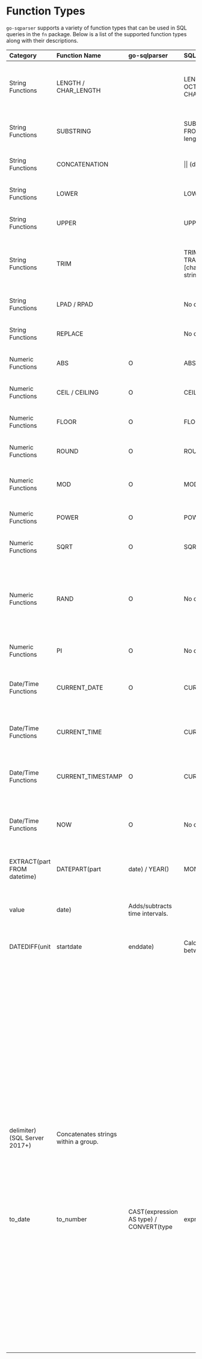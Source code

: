 # Function Types

`go-sqparser` supports a variety of function types that can be used in SQL queries in the `fn` package. Below is a list of the supported function types along with their descriptions.

<table>
<colgroup>
<col style="width: 5%" />
<col style="width: 5%" />
<col style="width: 5%" />
<col style="width: 5%" />
<col style="width: 5%" />
<col style="width: 5%" />
<col style="width: 5%" />
<col style="width: 5%" />
<col style="width: 5%" />
<col style="width: 5%" />
<col style="width: 5%" />
<col style="width: 5%" />
<col style="width: 5%" />
<col style="width: 5%" />
<col style="width: 5%" />
<col style="width: 5%" />
<col style="width: 5%" />
<col style="width: 5%" />
</colgroup>
<thead>
<tr>
<th style="text-align: left;">Category</th>
<th style="text-align: left;">Function Name</th>
<th style="text-align: left;">go-sqlparser</th>
<th style="text-align: left;">SQL Standard</th>
<th style="text-align: left;">Oracle</th>
<th style="text-align: left;">MySQL</th>
<th style="text-align: left;">PostgreSQL</th>
<th style="text-align: left;">SQL Server</th>
<th style="text-align: left;">Notes</th>
<th style="text-align: left;"></th>
<th style="text-align: left;"></th>
<th style="text-align: left;"></th>
<th style="text-align: left;"></th>
<th style="text-align: left;"></th>
<th style="text-align: left;"></th>
<th style="text-align: left;"></th>
<th style="text-align: left;"></th>
<th style="text-align: left;"></th>
</tr>
</thead>
<tbody>
<tr>
<td style="text-align: left;"><p>String Functions</p></td>
<td style="text-align: left;"><p>LENGTH / CHAR_LENGTH</p></td>
<td style="text-align: left;"></td>
<td style="text-align: left;"><p>LENGTH / OCTET_LENGTH / CHAR_LENGTH</p></td>
<td style="text-align: left;"><p>LENGTH</p></td>
<td style="text-align: left;"><p>LENGTH / CHAR_LENGTH</p></td>
<td style="text-align: left;"><p>LENGTH / CHAR_LENGTH</p></td>
<td style="text-align: left;"><p>LEN / DATALENGTH</p></td>
<td style="text-align: left;"><p>LEN for characters</p></td>
<td style="text-align: left;"><p>DATALENGTH for bytes. CHAR_LENGTH is generally for characters.</p></td>
<td style="text-align: left;"></td>
<td style="text-align: left;"></td>
<td style="text-align: left;"></td>
<td style="text-align: left;"></td>
<td style="text-align: left;"></td>
<td style="text-align: left;"></td>
<td style="text-align: left;"></td>
<td style="text-align: left;"></td>
</tr>
<tr>
<td style="text-align: left;"><p>String Functions</p></td>
<td style="text-align: left;"><p>SUBSTRING</p></td>
<td style="text-align: left;"></td>
<td style="text-align: left;"><p>SUBSTRING(string FROM start FOR length)</p></td>
<td style="text-align: left;"><p>SUBSTR(string</p></td>
<td style="text-align: left;"><p>start</p></td>
<td style="text-align: left;"><p>length)</p></td>
<td style="text-align: left;"><p>SUBSTRING(string</p></td>
<td style="text-align: left;"><p>start</p></td>
<td style="text-align: left;"><p>length)</p></td>
<td style="text-align: left;"><p>SUBSTRING(string FROM start FOR length)</p></td>
<td style="text-align: left;"><p>SUBSTRING(string</p></td>
<td style="text-align: left;"><p>start</p></td>
<td style="text-align: left;"><p>length)</p></td>
<td style="text-align: left;"><p>Syntax varies slightly.</p></td>
<td style="text-align: left;"></td>
<td style="text-align: left;"></td>
<td style="text-align: left;"></td>
</tr>
<tr>
<td style="text-align: left;"><p>String Functions</p></td>
<td style="text-align: left;"><p>CONCATENATION</p></td>
<td style="text-align: left;"></td>
<td style="text-align: left;"><p>|| (double pipe)</p></td>
<td style="text-align: left;"><p>|| (double pipe) / CONCAT(string1</p></td>
<td style="text-align: left;"><p>string2)</p></td>
<td style="text-align: left;"><p>CONCAT(string1</p></td>
<td style="text-align: left;"><p>string2</p></td>
<td style="text-align: left;"><p>…​)</p></td>
<td style="text-align: left;"><p>|| (double pipe) / CONCAT(string1</p></td>
<td style="text-align: left;"><p>string2)</p></td>
<td style="text-align: left;"><p>+ (plus sign) / CONCAT(string1</p></td>
<td style="text-align: left;"><p>string2</p></td>
<td style="text-align: left;"><p>…​)</p></td>
<td style="text-align: left;"><p>CONCAT is an alternative</p></td>
<td style="text-align: left;"><p>+ is common.</p></td>
<td style="text-align: left;"></td>
<td style="text-align: left;"></td>
</tr>
<tr>
<td style="text-align: left;"><p>String Functions</p></td>
<td style="text-align: left;"><p>LOWER</p></td>
<td style="text-align: left;"></td>
<td style="text-align: left;"><p>LOWER(string)</p></td>
<td style="text-align: left;"><p>LOWER(string)</p></td>
<td style="text-align: left;"><p>LOWER(string)</p></td>
<td style="text-align: left;"><p>LOWER(string)</p></td>
<td style="text-align: left;"><p>LOWER(string)</p></td>
<td style="text-align: left;"></td>
<td style="text-align: left;"></td>
<td style="text-align: left;"></td>
<td style="text-align: left;"></td>
<td style="text-align: left;"></td>
<td style="text-align: left;"></td>
<td style="text-align: left;"></td>
<td style="text-align: left;"></td>
<td style="text-align: left;"></td>
<td style="text-align: left;"></td>
</tr>
<tr>
<td style="text-align: left;"><p>String Functions</p></td>
<td style="text-align: left;"><p>UPPER</p></td>
<td style="text-align: left;"></td>
<td style="text-align: left;"><p>UPPER(string)</p></td>
<td style="text-align: left;"><p>UPPER(string)</p></td>
<td style="text-align: left;"><p>UPPER(string)</p></td>
<td style="text-align: left;"><p>UPPER(string)</p></td>
<td style="text-align: left;"><p>UPPER(string)</p></td>
<td style="text-align: left;"></td>
<td style="text-align: left;"></td>
<td style="text-align: left;"></td>
<td style="text-align: left;"></td>
<td style="text-align: left;"></td>
<td style="text-align: left;"></td>
<td style="text-align: left;"></td>
<td style="text-align: left;"></td>
<td style="text-align: left;"></td>
<td style="text-align: left;"></td>
</tr>
<tr>
<td style="text-align: left;"><p>String Functions</p></td>
<td style="text-align: left;"><p>TRIM</p></td>
<td style="text-align: left;"></td>
<td style="text-align: left;"><p>TRIM([LEADING | TRAILING | BOTH] [character FROM] string)</p></td>
<td style="text-align: left;"><p>TRIM([character FROM] string)</p></td>
<td style="text-align: left;"><p>TRIM([BOTH | LEADING | TRAILING] [character FROM] string)</p></td>
<td style="text-align: left;"><p>TRIM([LEADING | TRAILING | BOTH] [character FROM] string)</p></td>
<td style="text-align: left;"><p>TRIM([character FROM] string) / LTRIM / RTRIM</p></td>
<td style="text-align: left;"><p>Syntax variations for specifying character and position. LTRIM/RTRIM are common.</p></td>
<td style="text-align: left;"></td>
<td style="text-align: left;"></td>
<td style="text-align: left;"></td>
<td style="text-align: left;"></td>
<td style="text-align: left;"></td>
<td style="text-align: left;"></td>
<td style="text-align: left;"></td>
<td style="text-align: left;"></td>
<td style="text-align: left;"></td>
</tr>
<tr>
<td style="text-align: left;"><p>String Functions</p></td>
<td style="text-align: left;"><p>LPAD / RPAD</p></td>
<td style="text-align: left;"></td>
<td style="text-align: left;"><p>No direct standard</p></td>
<td style="text-align: left;"><p>LPAD(string</p></td>
<td style="text-align: left;"><p>length</p></td>
<td style="text-align: left;"><p>pad_string)</p></td>
<td style="text-align: left;"><p>LPAD(string</p></td>
<td style="text-align: left;"><p>length</p></td>
<td style="text-align: left;"><p>pad_string)</p></td>
<td style="text-align: left;"><p>LPAD(string</p></td>
<td style="text-align: left;"><p>length</p></td>
<td style="text-align: left;"><p>pad_string)</p></td>
<td style="text-align: left;"><p>No direct equivalent (can be simulated)</p></td>
<td style="text-align: left;"><p>Commonly used for padding strings.</p></td>
<td style="text-align: left;"></td>
<td style="text-align: left;"></td>
<td style="text-align: left;"></td>
</tr>
<tr>
<td style="text-align: left;"><p>String Functions</p></td>
<td style="text-align: left;"><p>REPLACE</p></td>
<td style="text-align: left;"></td>
<td style="text-align: left;"><p>No direct standard</p></td>
<td style="text-align: left;"><p>REPLACE(string</p></td>
<td style="text-align: left;"><p>search</p></td>
<td style="text-align: left;"><p>replace)</p></td>
<td style="text-align: left;"><p>REPLACE(string</p></td>
<td style="text-align: left;"><p>search</p></td>
<td style="text-align: left;"><p>replace)</p></td>
<td style="text-align: left;"><p>REPLACE(string</p></td>
<td style="text-align: left;"><p>search</p></td>
<td style="text-align: left;"><p>replace)</p></td>
<td style="text-align: left;"><p>REPLACE(string</p></td>
<td style="text-align: left;"><p>search</p></td>
<td style="text-align: left;"><p>replace)</p></td>
<td style="text-align: left;"></td>
<td style="text-align: left;"></td>
</tr>
<tr>
<td style="text-align: left;"><p>Numeric Functions</p></td>
<td style="text-align: left;"><p>ABS</p></td>
<td style="text-align: left;"><p>O</p></td>
<td style="text-align: left;"><p>ABS(number)</p></td>
<td style="text-align: left;"><p>ABS(number)</p></td>
<td style="text-align: left;"><p>ABS(number)</p></td>
<td style="text-align: left;"><p>ABS(number)</p></td>
<td style="text-align: left;"><p>ABS(number)</p></td>
<td style="text-align: left;"><p>Absolute value.</p></td>
<td style="text-align: left;"></td>
<td style="text-align: left;"></td>
<td style="text-align: left;"></td>
<td style="text-align: left;"></td>
<td style="text-align: left;"></td>
<td style="text-align: left;"></td>
<td style="text-align: left;"></td>
<td style="text-align: left;"></td>
<td style="text-align: left;"></td>
</tr>
<tr>
<td style="text-align: left;"><p>Numeric Functions</p></td>
<td style="text-align: left;"><p>CEIL / CEILING</p></td>
<td style="text-align: left;"><p>O</p></td>
<td style="text-align: left;"><p>CEILING(number)</p></td>
<td style="text-align: left;"><p>CEIL(number)</p></td>
<td style="text-align: left;"><p>CEIL(number)</p></td>
<td style="text-align: left;"><p>CEIL(number)</p></td>
<td style="text-align: left;"><p>CEILING(number)</p></td>
<td style="text-align: left;"><p>Rounds up to the nearest integer.</p></td>
<td style="text-align: left;"></td>
<td style="text-align: left;"></td>
<td style="text-align: left;"></td>
<td style="text-align: left;"></td>
<td style="text-align: left;"></td>
<td style="text-align: left;"></td>
<td style="text-align: left;"></td>
<td style="text-align: left;"></td>
<td style="text-align: left;"></td>
</tr>
<tr>
<td style="text-align: left;"><p>Numeric Functions</p></td>
<td style="text-align: left;"><p>FLOOR</p></td>
<td style="text-align: left;"><p>O</p></td>
<td style="text-align: left;"><p>FLOOR(number)</p></td>
<td style="text-align: left;"><p>FLOOR(number)</p></td>
<td style="text-align: left;"><p>FLOOR(number)</p></td>
<td style="text-align: left;"><p>FLOOR(number)</p></td>
<td style="text-align: left;"><p>FLOOR(number)</p></td>
<td style="text-align: left;"><p>Rounds down to the nearest integer.</p></td>
<td style="text-align: left;"></td>
<td style="text-align: left;"></td>
<td style="text-align: left;"></td>
<td style="text-align: left;"></td>
<td style="text-align: left;"></td>
<td style="text-align: left;"></td>
<td style="text-align: left;"></td>
<td style="text-align: left;"></td>
<td style="text-align: left;"></td>
</tr>
<tr>
<td style="text-align: left;"><p>Numeric Functions</p></td>
<td style="text-align: left;"><p>ROUND</p></td>
<td style="text-align: left;"><p>O</p></td>
<td style="text-align: left;"><p>ROUND(number</p></td>
<td style="text-align: left;"><p>decimal_places)</p></td>
<td style="text-align: left;"><p>ROUND(number</p></td>
<td style="text-align: left;"><p>decimal_places)</p></td>
<td style="text-align: left;"><p>ROUND(number</p></td>
<td style="text-align: left;"><p>decimal_places)</p></td>
<td style="text-align: left;"><p>ROUND(number</p></td>
<td style="text-align: left;"><p>decimal_places)</p></td>
<td style="text-align: left;"><p>ROUND(number</p></td>
<td style="text-align: left;"><p>decimal_places)</p></td>
<td style="text-align: left;"><p>Rounds to specified decimal places.</p></td>
<td style="text-align: left;"></td>
<td style="text-align: left;"></td>
<td style="text-align: left;"></td>
<td style="text-align: left;"></td>
</tr>
<tr>
<td style="text-align: left;"><p>Numeric Functions</p></td>
<td style="text-align: left;"><p>MOD</p></td>
<td style="text-align: left;"><p>O</p></td>
<td style="text-align: left;"><p>MOD(dividend</p></td>
<td style="text-align: left;"><p>divisor)</p></td>
<td style="text-align: left;"><p>MOD(dividend</p></td>
<td style="text-align: left;"><p>divisor)</p></td>
<td style="text-align: left;"><p>MOD(dividend</p></td>
<td style="text-align: left;"><p>divisor)</p></td>
<td style="text-align: left;"><p>MOD(dividend</p></td>
<td style="text-align: left;"><p>divisor)</p></td>
<td style="text-align: left;"><p>% (modulo operator)</p></td>
<td style="text-align: left;"><p>Modulo operation (remainder).</p></td>
<td style="text-align: left;"></td>
<td style="text-align: left;"></td>
<td style="text-align: left;"></td>
<td style="text-align: left;"></td>
<td style="text-align: left;"></td>
</tr>
<tr>
<td style="text-align: left;"><p>Numeric Functions</p></td>
<td style="text-align: left;"><p>POWER</p></td>
<td style="text-align: left;"><p>O</p></td>
<td style="text-align: left;"><p>POWER(base</p></td>
<td style="text-align: left;"><p>exponent)</p></td>
<td style="text-align: left;"><p>POWER(base</p></td>
<td style="text-align: left;"><p>exponent)</p></td>
<td style="text-align: left;"><p>POW(base</p></td>
<td style="text-align: left;"><p>exponent) / POWER(base</p></td>
<td style="text-align: left;"><p>exponent)</p></td>
<td style="text-align: left;"><p>POWER(base</p></td>
<td style="text-align: left;"><p>exponent)</p></td>
<td style="text-align: left;"><p>POWER(base</p></td>
<td style="text-align: left;"><p>exponent)</p></td>
<td style="text-align: left;"></td>
<td style="text-align: left;"></td>
<td style="text-align: left;"></td>
<td style="text-align: left;"></td>
</tr>
<tr>
<td style="text-align: left;"><p>Numeric Functions</p></td>
<td style="text-align: left;"><p>SQRT</p></td>
<td style="text-align: left;"><p>O</p></td>
<td style="text-align: left;"><p>SQRT(number)</p></td>
<td style="text-align: left;"><p>SQRT(number)</p></td>
<td style="text-align: left;"><p>SQRT(number)</p></td>
<td style="text-align: left;"><p>SQRT(number)</p></td>
<td style="text-align: left;"><p>SQRT(number)</p></td>
<td style="text-align: left;"><p>Square root.</p></td>
<td style="text-align: left;"></td>
<td style="text-align: left;"></td>
<td style="text-align: left;"></td>
<td style="text-align: left;"></td>
<td style="text-align: left;"></td>
<td style="text-align: left;"></td>
<td style="text-align: left;"></td>
<td style="text-align: left;"></td>
<td style="text-align: left;"></td>
</tr>
<tr>
<td style="text-align: left;"><p>Numeric Functions</p></td>
<td style="text-align: left;"><p>RAND</p></td>
<td style="text-align: left;"><p>O</p></td>
<td style="text-align: left;"><p>No direct standard</p></td>
<td style="text-align: left;"><p>DBMS_RANDOM.VALUE</p></td>
<td style="text-align: left;"><p>RAND() / RAND(seed)</p></td>
<td style="text-align: left;"><p>RANDOM()</p></td>
<td style="text-align: left;"><p>RAND() / NEWID()</p></td>
<td style="text-align: left;"><p>Generates a pseudo-random number. Seed functionality varies. NEWID() in SQL Server generates a GUID which can be used for random-like distribution.</p></td>
<td style="text-align: left;"></td>
<td style="text-align: left;"></td>
<td style="text-align: left;"></td>
<td style="text-align: left;"></td>
<td style="text-align: left;"></td>
<td style="text-align: left;"></td>
<td style="text-align: left;"></td>
<td style="text-align: left;"></td>
<td style="text-align: left;"></td>
</tr>
<tr>
<td style="text-align: left;"><p>Numeric Functions</p></td>
<td style="text-align: left;"><p>PI</p></td>
<td style="text-align: left;"><p>O</p></td>
<td style="text-align: left;"><p>No direct standard</p></td>
<td style="text-align: left;"><p>ACOS(-1)</p></td>
<td style="text-align: left;"><p>PI()</p></td>
<td style="text-align: left;"><p>PI()</p></td>
<td style="text-align: left;"><p>PI()</p></td>
<td style="text-align: left;"><p>Returns the value of PI.</p></td>
<td style="text-align: left;"></td>
<td style="text-align: left;"></td>
<td style="text-align: left;"></td>
<td style="text-align: left;"></td>
<td style="text-align: left;"></td>
<td style="text-align: left;"></td>
<td style="text-align: left;"></td>
<td style="text-align: left;"></td>
<td style="text-align: left;"></td>
</tr>
<tr>
<td style="text-align: left;"><p>Date/Time Functions</p></td>
<td style="text-align: left;"><p>CURRENT_DATE</p></td>
<td style="text-align: left;"><p>O</p></td>
<td style="text-align: left;"><p>CURRENT_DATE</p></td>
<td style="text-align: left;"><p>SYSDATE (date + time)</p></td>
<td style="text-align: left;"><p>CURDATE()</p></td>
<td style="text-align: left;"><p>CURRENT_DATE</p></td>
<td style="text-align: left;"><p>GETDATE() (date + time) / CURRENT_TIMESTAMP</p></td>
<td style="text-align: left;"><p>Returns current date. SYSDATE/GETDATE() in Oracle/SQL Server include time.</p></td>
<td style="text-align: left;"></td>
<td style="text-align: left;"></td>
<td style="text-align: left;"></td>
<td style="text-align: left;"></td>
<td style="text-align: left;"></td>
<td style="text-align: left;"></td>
<td style="text-align: left;"></td>
<td style="text-align: left;"></td>
<td style="text-align: left;"></td>
</tr>
<tr>
<td style="text-align: left;"><p>Date/Time Functions</p></td>
<td style="text-align: left;"><p>CURRENT_TIME</p></td>
<td style="text-align: left;"></td>
<td style="text-align: left;"><p>CURRENT_TIME</p></td>
<td style="text-align: left;"><p>SYSDATE (date + time)</p></td>
<td style="text-align: left;"><p>CURTIME()</p></td>
<td style="text-align: left;"><p>CURRENT_TIME</p></td>
<td style="text-align: left;"><p>GETDATE() (date + time) / CURRENT_TIMESTAMP</p></td>
<td style="text-align: left;"><p>Returns current time. SYSDATE/GETDATE() in Oracle/SQL Server include date.</p></td>
<td style="text-align: left;"></td>
<td style="text-align: left;"></td>
<td style="text-align: left;"></td>
<td style="text-align: left;"></td>
<td style="text-align: left;"></td>
<td style="text-align: left;"></td>
<td style="text-align: left;"></td>
<td style="text-align: left;"></td>
<td style="text-align: left;"></td>
</tr>
<tr>
<td style="text-align: left;"><p>Date/Time Functions</p></td>
<td style="text-align: left;"><p>CURRENT_TIMESTAMP</p></td>
<td style="text-align: left;"><p>O</p></td>
<td style="text-align: left;"><p>CURRENT_TIMESTAMP</p></td>
<td style="text-align: left;"><p>SYSTIMESTAMP / LOCALTIMESTAMP</p></td>
<td style="text-align: left;"><p>NOW() / CURRENT_TIMESTAMP</p></td>
<td style="text-align: left;"><p>NOW() / CURRENT_TIMESTAMP</p></td>
<td style="text-align: left;"><p>GETDATE() / SYSDATETIME() / CURRENT_TIMESTAMP</p></td>
<td style="text-align: left;"><p>Returns current date and time. SYSDATETIME() for higher precision.</p></td>
<td style="text-align: left;"></td>
<td style="text-align: left;"></td>
<td style="text-align: left;"></td>
<td style="text-align: left;"></td>
<td style="text-align: left;"></td>
<td style="text-align: left;"></td>
<td style="text-align: left;"></td>
<td style="text-align: left;"></td>
<td style="text-align: left;"></td>
</tr>
<tr>
<td style="text-align: left;"><p>Date/Time Functions</p></td>
<td style="text-align: left;"><p>NOW</p></td>
<td style="text-align: left;"><p>O</p></td>
<td style="text-align: left;"><p>No direct standard</p></td>
<td style="text-align: left;"><p>SYSTIMESTAMP / LOCALTIMESTAMP (similar)</p></td>
<td style="text-align: left;"><p>NOW()</p></td>
<td style="text-align: left;"><p>NOW()</p></td>
<td style="text-align: left;"><p>GETDATE() / SYSDATETIME() (similar)</p></td>
<td style="text-align: left;"><p>Returns current date and time. Often a synonym for CURRENT_TIMESTAMP in some dialects.</p></td>
<td style="text-align: left;"><p>Date/Time Functions</p></td>
<td style="text-align: left;"><p>EXTRACT</p></td>
<td style="text-align: left;"></td>
<td style="text-align: left;"><p>EXTRACT(part FROM datetime)</p></td>
<td style="text-align: left;"><p>EXTRACT(part FROM datetime)</p></td>
<td style="text-align: left;"><p>EXTRACT(part FROM datetime) / YEAR()</p></td>
<td style="text-align: left;"><p>MONTH()</p></td>
<td style="text-align: left;"><p>DAY()</p></td>
<td style="text-align: left;"><p>etc.</p></td>
</tr>
<tr>
<td style="text-align: left;"><p>EXTRACT(part FROM datetime)</p></td>
<td style="text-align: left;"><p>DATEPART(part</p></td>
<td style="text-align: left;"><p>date) / YEAR()</p></td>
<td style="text-align: left;"><p>MONTH()</p></td>
<td style="text-align: left;"><p>DAY()</p></td>
<td style="text-align: left;"><p>etc.</p></td>
<td style="text-align: left;"><p>Used to extract parts like year</p></td>
<td style="text-align: left;"><p>month</p></td>
<td style="text-align: left;"><p>day.</p></td>
<td style="text-align: left;"><p>Date/Time Functions</p></td>
<td style="text-align: left;"><p>DATE_ADD / INTERVAL</p></td>
<td style="text-align: left;"></td>
<td style="text-align: left;"><p>No direct standard</p></td>
<td style="text-align: left;"><p>DATE_ADD (using INTERVAL syntax)</p></td>
<td style="text-align: left;"><p>DATE_ADD(date</p></td>
<td style="text-align: left;"><p>INTERVAL value unit)</p></td>
<td style="text-align: left;"><p>date + INTERVAL value unit</p></td>
<td style="text-align: left;"><p>DATEADD(unit</p></td>
</tr>
<tr>
<td style="text-align: left;"><p>value</p></td>
<td style="text-align: left;"><p>date)</p></td>
<td style="text-align: left;"><p>Adds/subtracts time intervals.</p></td>
<td style="text-align: left;"></td>
<td style="text-align: left;"></td>
<td style="text-align: left;"></td>
<td style="text-align: left;"></td>
<td style="text-align: left;"></td>
<td style="text-align: left;"></td>
<td style="text-align: left;"><p>Date/Time Functions</p></td>
<td style="text-align: left;"><p>DATE_DIFF</p></td>
<td style="text-align: left;"></td>
<td style="text-align: left;"><p>No direct standard</p></td>
<td style="text-align: left;"><p>DATE_DIFF (using specific functions like MONTHS_BETWEEN)</p></td>
<td style="text-align: left;"><p>DATEDIFF(expr1</p></td>
<td style="text-align: left;"><p>expr2)</p></td>
<td style="text-align: left;"><p>AGE(timestamp1</p></td>
<td style="text-align: left;"><p>timestamp2)</p></td>
</tr>
<tr>
<td style="text-align: left;"><p>DATEDIFF(unit</p></td>
<td style="text-align: left;"><p>startdate</p></td>
<td style="text-align: left;"><p>enddate)</p></td>
<td style="text-align: left;"><p>Calculates difference between dates.</p></td>
<td style="text-align: left;"></td>
<td style="text-align: left;"></td>
<td style="text-align: left;"></td>
<td style="text-align: left;"></td>
<td style="text-align: left;"></td>
<td style="text-align: left;"><p>Aggregate Functions</p></td>
<td style="text-align: left;"><p>COUNT</p></td>
<td style="text-align: left;"><p>O</p></td>
<td style="text-align: left;"><p>COUNT(*) / COUNT(column)</p></td>
<td style="text-align: left;"><p>COUNT(*) / COUNT(column)</p></td>
<td style="text-align: left;"><p>COUNT(*) / COUNT(column)</p></td>
<td style="text-align: left;"><p>COUNT(*) / COUNT(column)</p></td>
<td style="text-align: left;"><p>COUNT(*) / COUNT(column)</p></td>
<td style="text-align: left;"><p>Counts rows or non-NULL values.</p></td>
</tr>
<tr>
<td style="text-align: left;"></td>
<td style="text-align: left;"></td>
<td style="text-align: left;"></td>
<td style="text-align: left;"></td>
<td style="text-align: left;"></td>
<td style="text-align: left;"></td>
<td style="text-align: left;"></td>
<td style="text-align: left;"></td>
<td style="text-align: left;"></td>
<td style="text-align: left;"><p>Aggregate Functions</p></td>
<td style="text-align: left;"><p>SUM</p></td>
<td style="text-align: left;"><p>O</p></td>
<td style="text-align: left;"><p>SUM(column)</p></td>
<td style="text-align: left;"><p>SUM(column)</p></td>
<td style="text-align: left;"><p>SUM(column)</p></td>
<td style="text-align: left;"><p>SUM(column)</p></td>
<td style="text-align: left;"><p>SUM(column)</p></td>
<td style="text-align: left;"><p>Calculates sum of values.</p></td>
</tr>
<tr>
<td style="text-align: left;"></td>
<td style="text-align: left;"></td>
<td style="text-align: left;"></td>
<td style="text-align: left;"></td>
<td style="text-align: left;"></td>
<td style="text-align: left;"></td>
<td style="text-align: left;"></td>
<td style="text-align: left;"></td>
<td style="text-align: left;"></td>
<td style="text-align: left;"><p>Aggregate Functions</p></td>
<td style="text-align: left;"><p>AVG</p></td>
<td style="text-align: left;"><p>O</p></td>
<td style="text-align: left;"><p>AVG(column)</p></td>
<td style="text-align: left;"><p>AVG(column)</p></td>
<td style="text-align: left;"><p>AVG(column)</p></td>
<td style="text-align: left;"><p>AVG(column)</p></td>
<td style="text-align: left;"><p>AVG(column)</p></td>
<td style="text-align: left;"><p>Calculates average of values.</p></td>
</tr>
<tr>
<td style="text-align: left;"></td>
<td style="text-align: left;"></td>
<td style="text-align: left;"></td>
<td style="text-align: left;"></td>
<td style="text-align: left;"></td>
<td style="text-align: left;"></td>
<td style="text-align: left;"></td>
<td style="text-align: left;"></td>
<td style="text-align: left;"></td>
<td style="text-align: left;"><p>Aggregate Functions</p></td>
<td style="text-align: left;"><p>MIN</p></td>
<td style="text-align: left;"><p>O</p></td>
<td style="text-align: left;"><p>MIN(column)</p></td>
<td style="text-align: left;"><p>MIN(column)</p></td>
<td style="text-align: left;"><p>MIN(column)</p></td>
<td style="text-align: left;"><p>MIN(column)</p></td>
<td style="text-align: left;"><p>MIN(column)</p></td>
<td style="text-align: left;"><p>Finds minimum value.</p></td>
</tr>
<tr>
<td style="text-align: left;"></td>
<td style="text-align: left;"></td>
<td style="text-align: left;"></td>
<td style="text-align: left;"></td>
<td style="text-align: left;"></td>
<td style="text-align: left;"></td>
<td style="text-align: left;"></td>
<td style="text-align: left;"></td>
<td style="text-align: left;"></td>
<td style="text-align: left;"><p>Aggregate Functions</p></td>
<td style="text-align: left;"><p>MAX</p></td>
<td style="text-align: left;"><p>O</p></td>
<td style="text-align: left;"><p>MAX(column)</p></td>
<td style="text-align: left;"><p>MAX(column)</p></td>
<td style="text-align: left;"><p>MAX(column)</p></td>
<td style="text-align: left;"><p>MAX(column)</p></td>
<td style="text-align: left;"><p>MAX(column)</p></td>
<td style="text-align: left;"><p>Finds maximum value.</p></td>
</tr>
<tr>
<td style="text-align: left;"></td>
<td style="text-align: left;"></td>
<td style="text-align: left;"></td>
<td style="text-align: left;"></td>
<td style="text-align: left;"></td>
<td style="text-align: left;"></td>
<td style="text-align: left;"></td>
<td style="text-align: left;"></td>
<td style="text-align: left;"></td>
<td style="text-align: left;"><p>Aggregate Functions</p></td>
<td style="text-align: left;"><p>GROUP_CONCAT</p></td>
<td style="text-align: left;"></td>
<td style="text-align: left;"><p>No direct standard</p></td>
<td style="text-align: left;"><p>LISTAGG (Oracle 11g+)</p></td>
<td style="text-align: left;"><p>GROUP_CONCAT(column [ORDER BY] [SEPARATOR])</p></td>
<td style="text-align: left;"><p>STRING_AGG(expression</p></td>
<td style="text-align: left;"><p>delimiter)</p></td>
<td style="text-align: left;"><p>STRING_AGG(expression</p></td>
</tr>
<tr>
<td style="text-align: left;"><p>delimiter) (SQL Server 2017+)</p></td>
<td style="text-align: left;"><p>Concatenates strings within a group.</p></td>
<td style="text-align: left;"></td>
<td style="text-align: left;"></td>
<td style="text-align: left;"></td>
<td style="text-align: left;"></td>
<td style="text-align: left;"></td>
<td style="text-align: left;"></td>
<td style="text-align: left;"></td>
<td style="text-align: left;"><p>Conditional Expressions</p></td>
<td style="text-align: left;"><p>CASE</p></td>
<td style="text-align: left;"></td>
<td style="text-align: left;"><p>CASE WHEN condition THEN result [ELSE result] END</p></td>
<td style="text-align: left;"><p>CASE WHEN condition THEN result [ELSE result] END</p></td>
<td style="text-align: left;"><p>CASE WHEN condition THEN result [ELSE result] END</p></td>
<td style="text-align: left;"><p>CASE WHEN condition THEN result [ELSE result] END</p></td>
<td style="text-align: left;"><p>CASE WHEN condition THEN result [ELSE result] END</p></td>
<td style="text-align: left;"><p>Standard conditional logic.</p></td>
</tr>
<tr>
<td style="text-align: left;"></td>
<td style="text-align: left;"></td>
<td style="text-align: left;"></td>
<td style="text-align: left;"></td>
<td style="text-align: left;"></td>
<td style="text-align: left;"></td>
<td style="text-align: left;"></td>
<td style="text-align: left;"></td>
<td style="text-align: left;"></td>
<td style="text-align: left;"><p>Type Conversion</p></td>
<td style="text-align: left;"><p>CAST</p></td>
<td style="text-align: left;"></td>
<td style="text-align: left;"><p>CAST(expression AS type)</p></td>
<td style="text-align: left;"><p>CAST(expression AS type) / TO_CHAR</p></td>
<td style="text-align: left;"><p>TO_DATE</p></td>
<td style="text-align: left;"><p>TO_NUMBER</p></td>
<td style="text-align: left;"><p>CAST(expression AS type) / CONVERT</p></td>
<td style="text-align: left;"><p>CAST(expression AS type) / to_char</p></td>
</tr>
<tr>
<td style="text-align: left;"><p>to_date</p></td>
<td style="text-align: left;"><p>to_number</p></td>
<td style="text-align: left;"><p>CAST(expression AS type) / CONVERT(type</p></td>
<td style="text-align: left;"><p>expression)</p></td>
<td style="text-align: left;"><p>Converts one data type to another.</p></td>
<td style="text-align: left;"></td>
<td style="text-align: left;"></td>
<td style="text-align: left;"></td>
<td style="text-align: left;"></td>
<td style="text-align: left;"><p>Ranking Functions</p></td>
<td style="text-align: left;"><p>ROW_NUMBER</p></td>
<td style="text-align: left;"></td>
<td style="text-align: left;"><p>ROW_NUMBER() OVER (PARTITION BY …​ ORDER BY …​)</p></td>
<td style="text-align: left;"><p>ROW_NUMBER() OVER (PARTITION BY …​ ORDER BY …​)</p></td>
<td style="text-align: left;"><p>No direct equivalent (can be simulated)</p></td>
<td style="text-align: left;"><p>ROW_NUMBER() OVER (PARTITION BY …​ ORDER BY …​)</p></td>
<td style="text-align: left;"><p>ROW_NUMBER() OVER (PARTITION BY …​ ORDER BY …​)</p></td>
<td style="text-align: left;"><p>Assigns a unique row number within a partition.</p></td>
</tr>
<tr>
<td style="text-align: left;"></td>
<td style="text-align: left;"></td>
<td style="text-align: left;"></td>
<td style="text-align: left;"></td>
<td style="text-align: left;"></td>
<td style="text-align: left;"></td>
<td style="text-align: left;"></td>
<td style="text-align: left;"></td>
<td style="text-align: left;"></td>
<td style="text-align: left;"><p>Ranking Functions</p></td>
<td style="text-align: left;"><p>RANK</p></td>
<td style="text-align: left;"></td>
<td style="text-align: left;"><p>RANK() OVER (PARTITION BY …​ ORDER BY …​)</p></td>
<td style="text-align: left;"><p>RANK() OVER (PARTITION BY …​ ORDER BY …​)</p></td>
<td style="text-align: left;"><p>No direct equivalent (can be simulated)</p></td>
<td style="text-align: left;"><p>RANK() OVER (PARTITION BY …​ ORDER BY …​)</p></td>
<td style="text-align: left;"><p>RANK() OVER (PARTITION BY …​ ORDER BY …​)</p></td>
<td style="text-align: left;"><p>Assigns a rank within a partition (with gaps for ties).</p></td>
</tr>
<tr>
<td style="text-align: left;"></td>
<td style="text-align: left;"></td>
<td style="text-align: left;"></td>
<td style="text-align: left;"></td>
<td style="text-align: left;"></td>
<td style="text-align: left;"></td>
<td style="text-align: left;"></td>
<td style="text-align: left;"></td>
<td style="text-align: left;"></td>
<td style="text-align: left;"><p>Ranking Functions</p></td>
<td style="text-align: left;"><p>DENSE_RANK</p></td>
<td style="text-align: left;"></td>
<td style="text-align: left;"><p>DENSE_RANK() OVER (PARTITION BY …​ ORDER BY …​)</p></td>
<td style="text-align: left;"><p>DENSE_RANK() OVER (PARTITION BY …​ ORDER BY …​)</p></td>
<td style="text-align: left;"><p>No direct equivalent (can be simulated)</p></td>
<td style="text-align: left;"><p>DENSE_RANK() OVER (PARTITION BY …​ ORDER BY …​)</p></td>
<td style="text-align: left;"><p>DENSE_RANK() OVER (PARTITION BY …​ ORDER BY …​)</p></td>
<td style="text-align: left;"><p>Assigns a rank within a partition (without gaps for ties).</p></td>
</tr>
<tr>
<td style="text-align: left;"></td>
<td style="text-align: left;"></td>
<td style="text-align: left;"></td>
<td style="text-align: left;"></td>
<td style="text-align: left;"></td>
<td style="text-align: left;"></td>
<td style="text-align: left;"></td>
<td style="text-align: left;"></td>
<td style="text-align: left;"></td>
<td style="text-align: left;"><p>Window Functions</p></td>
<td style="text-align: left;"><p>LEAD / LAG</p></td>
<td style="text-align: left;"></td>
<td style="text-align: left;"><p>LEAD(column</p></td>
<td style="text-align: left;"><p>offset</p></td>
<td style="text-align: left;"><p>default) OVER (…​)</p></td>
<td style="text-align: left;"><p>LEAD(column</p></td>
<td style="text-align: left;"><p>offset</p></td>
<td style="text-align: left;"><p>default) OVER (…​)</p></td>
</tr>
</tbody>
</table>
